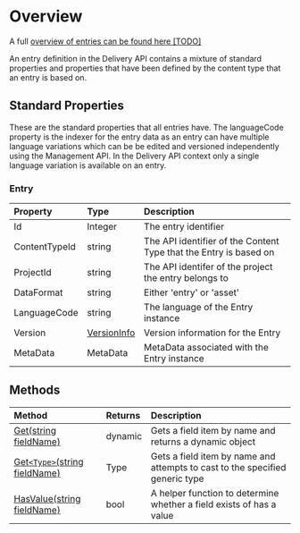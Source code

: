 # Overview

A full [overview of entries can be found here [TODO]]()

An entry definition in the Delivery API contains a mixture of standard properties and properties that have been defined by the content type that an entry is based on. 

## Standard Properties

These are the standard properties that all entries have. The languageCode property is the indexer for the entry data as an entry can have multiple language variations which can be be edited and versioned independently using the Management API. In the Delivery API context only a single language variation is available on an entry. 

### Entry

| Property | Type | Description |
| :------- | :--- | :---------- |
| Id | Integer | The entry identifier |
| ContentTypeId | string  | The API identifier of the Content Type that the Entry is based on |
| ProjectId | string | The API identifer of the project the entry belongs to |
| DataFormat | string | Either 'entry' or 'asset' |
| LanguageCode | string | The language of the Entry instance |
| Version | [VersionInfo](versioninfo.md) | Version information for the Entry | 
| MetaData | MetaData | MetaData associated with the Entry instance | 

## Methods

| Method | Returns | Description |
| :----- | :------ | :-----------|
| [Get(string fieldName)](./entry-methods-cs.html#get) | dynamic | Gets a field item by name and returns a dynamic object |
| [Get`<Type>`(string fieldName)](./entry-methods-cs.html#gett) | Type | Gets a field item by name and attempts to cast to the specified generic type |
| [HasValue(string fieldName)](./entry-methods-cs.html#hasvalue) | bool | A helper function to determine whether a field exists of has a value |